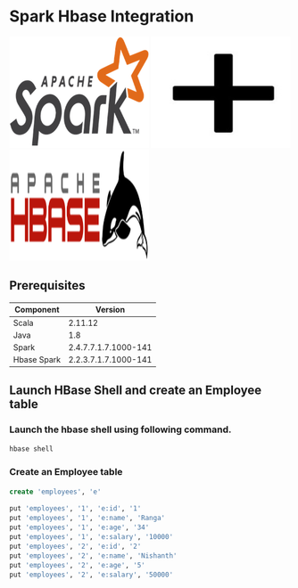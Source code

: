# Spark Hbase Integration

<div>
    <img src="https://github.com/rangareddy/ranga-logos/blob/main/frameworks/spark/spark_logo.png?raw=true" height="200" width="250"/>
    <img src="https://github.com/rangareddy/ranga-logos/blob/main/others/plus_logo.png?raw=true" height="200" width="250"/>
    <img src="https://github.com/rangareddy/ranga-logos/blob/main/dbs/nosql/hbase/hbase_logo.png?raw=true" height="200" width="250"/>
</div>

## Prerequisites

| Component   | Version              |
|-------------|----------------------|
| Scala       | 2.11.12              |
| Java        | 1.8                  |
| Spark       | 2.4.7.7.1.7.1000-141 |
| Hbase Spark | 2.2.3.7.1.7.1000-141 |

## Launch HBase Shell and create an Employee table

### Launch the hbase shell using following command.

```sh
hbase shell
```

### Create an Employee table

```sql
create 'employees', 'e'
```

```sql
put 'employees', '1', 'e:id', '1'
put 'employees', '1', 'e:name', 'Ranga'
put 'employees', '1', 'e:age', '34'
put 'employees', '1', 'e:salary', '10000'
put 'employees', '2', 'e:id', '2'
put 'employees', '2', 'e:name', 'Nishanth'
put 'employees', '2', 'e:age', '5'
put 'employees', '2', 'e:salary', '50000'
```